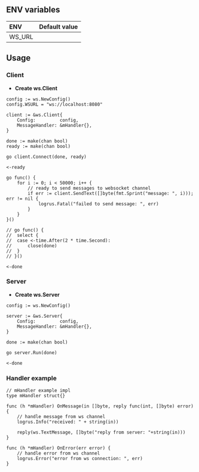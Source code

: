 ## ENV variables

| ENV    | Default value |
|:-------|:-------------:|
| WS_URL |               |

## Usage

### Client

* **Create ws.Client**
```
config := ws.NewConfig()
config.WSURL = "ws://localhost:8080"

client := &ws.Client{
	Config:         config,
	MessageHandler: &mHandler{},
}

done := make(chan bool)
ready := make(chan bool)

go client.Connect(done, ready)

<-ready

go func() {
	for i := 0; i < 50000; i++ {
		// ready to send messages to websocket channel
		if err := client.SendText([]byte(fmt.Sprint("message: ", i))); err != nil {
			logrus.Fatal("failed to send message: ", err)
		}
	}
}()

// go func() {
// 	select {
// 	case <-time.After(2 * time.Second):
// 		close(done)
// 	}
// }()

<-done
```

### Server

* **Create ws.Server**
```
config := ws.NewConfig()

server := &ws.Server{
	Config:         config,
	MessageHandler: &mHandler{},
}

done := make(chan bool)

go server.Run(done)

<-done
```

### Handler example
```
// mHandler example impl
type mHandler struct{}

func (h *mHandler) OnMessage(in []byte, reply func(int, []byte) error) {
	// handle message from ws channel
	logrus.Info("received: " + string(in))

	reply(ws.TextMessage, []byte("reply from server: "+string(in)))
}

func (h *mHandler) OnError(err error) {
	// handle error from ws channel
	logrus.Error("error from ws connection: ", err)
}
```
